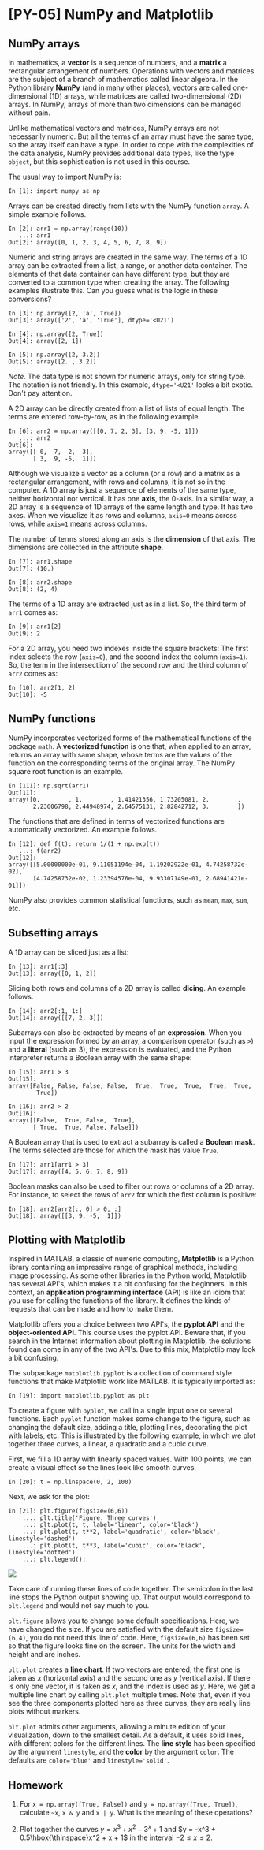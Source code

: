 # [PY-05] NumPy and Matplotlib

## NumPy arrays

In mathematics, a **vector** is a sequence of numbers, and a **matrix** a rectangular arrangement of numbers. Operations with vectors and matrices are the subject of a branch of mathematics called linear algebra. In the Python library **NumPy** (and in many other places), vectors are called one-dimensional (1D) arrays, while matrices are called two-dimensional (2D) arrays. In NumPy, arrays of more than two dimensions can be managed without pain.

Unlike mathematical vectors and matrices, NumPy arrays are not necessarily numeric. But all the terms of an array must have the same type, so the array itself can have a type. In order to cope with the complexities of the data analysis, NumPy provides additional data types, like the type `object`, but this sophistication is not used in this course.  

The usual way to import NumPy is:

```
In [1]: import numpy as np
```

Arrays can be created directly from lists with the NumPy function `array`. A simple example follows.

```
In [2]: arr1 = np.array(range(10))
   ...: arr1
Out[2]: array([0, 1, 2, 3, 4, 5, 6, 7, 8, 9])
```

Numeric and string arrays are created in the same way. The terms of a 1D array can be extracted from a list, a range, or another data container. The elements of that data container can have different type, but they are converted to a common type when creating the array. The following examples illustrate this. Can you guess what is the logic in these conversions?

```
In [3]: np.array([2, 'a', True])
Out[3]: array(['2', 'a', 'True'], dtype='<U21')

In [4]: np.array([2, True])
Out[4]: array([2, 1])

In [5]: np.array([2, 3.2])
Out[5]: array([2. , 3.2])
```

*Note*. The data type is not shown for numeric arrays, only for string type. The notation is not friendly. In this example, `dtype='<U21'` looks a bit exotic. Don't pay attention.

A 2D array can be directly created from a list of lists of equal length. The terms are entered row-by-row, as in the following example.

```
In [6]: arr2 = np.array([[0, 7, 2, 3], [3, 9, -5, 1]])
   ...: arr2
Out[6]: 
array([[ 0,  7,  2,  3],
       [ 3,  9, -5,  1]])
```

Although we visualize a vector as a column (or a row) and a matrix as a rectangular arrangement, with rows and columns, it is not so in the computer. A 1D array is just a sequence of elements of the same type, neither horizontal nor vertical. It has one **axis**, the 0-axis. In a similar way, a 2D array is a sequence of 1D arrays of the same length and type. It has two axes. When we visualize it as rows and columns, `axis=0` means across rows, while `axis=1` means across columns.

The number of terms stored along an axis is the **dimension** of that axis. The dimensions are collected in the attribute **shape**.

```
In [7]: arr1.shape
Out[7]: (10,)

In [8]: arr2.shape
Out[8]: (2, 4)
```

The terms of a 1D array are extracted just as in a list. So, the third term of `arr1` comes as:

```
In [9]: arr1[2]
Out[9]: 2
```

For a 2D array, you need two indexes inside the square brackets: The first index selects the row (`axis=0`), and the second index the column (`axis=1`). So, the term in the intersectiion of the second row and the third column of `arr2` comes as:

```
In [10]: arr2[1, 2]
Out[10]: -5
```

## NumPy functions

NumPy incorporates vectorized forms of the mathematical functions of the package `math`. A **vectorized function** is one that, when applied to an array, returns an array with same shape, whose terms are the values of the function on the corresponding terms of the original array. The NumPy square root function is an example.

```
In [111]: np.sqrt(arr1)
Out[11]: 
array([0.        , 1.        , 1.41421356, 1.73205081, 2.        ,
       2.23606798, 2.44948974, 2.64575131, 2.82842712, 3.        ])
```

The functions that are defined in terms of vectorized functions are automatically vectorized. An example follows.

```
In [12]: def f(t): return 1/(1 + np.exp(t))
   ...: f(arr2)
Out[12]: 
array([[5.00000000e-01, 9.11051194e-04, 1.19202922e-01, 4.74258732e-02],
       [4.74258732e-02, 1.23394576e-04, 9.93307149e-01, 2.68941421e-01]])
```

NumPy also provides common statistical functions, such as `mean`, `max`, `sum`, etc.

## Subsetting arrays

A 1D array can be sliced just as a list:

```
In [13]: arr1[:3]
Out[13]: array([0, 1, 2])
```

Slicing both rows and columns of a 2D array is called **dicing**. An example follows.

```
In [14]: arr2[:1, 1:]
Out[14]: array([[7, 2, 3]])
```

Subarrays can also be extracted by means of an **expression**. When you input the expression formed by an array, a comparison operator (such as `>`) and a **literal** (such as 3), the expression is evaluated, and the Python interpreter returns a Boolean array with the same shape:

```
In [15]: arr1 > 3
Out[15]: 
array([False, False, False, False,  True,  True,  True,  True,  True,
        True])

In [16]: arr2 > 2
Out[16]: 
array([[False,  True, False,  True],
       [ True,  True, False, False]])
```

A Boolean array that is used to extract a subarray is called a **Boolean mask**. The terms selected are those for which the mask has value `True`. 

```
In [17]: arr1[arr1 > 3]
Out[17]: array([4, 5, 6, 7, 8, 9])
```

Boolean masks can also be used to filter out rows or columns of a 2D array. For instance, to select the rows of `arr2` for which the first column is positive:

```
In [18]: arr2[arr2[:, 0] > 0, :]
Out[18]: array([[3, 9, -5,  1]])
```

## Plotting with Matplotlib

Inspired in MATLAB, a classic of numeric computing, **Matplotlib** is a Python library containing an impressive range of graphical methods, including image processing. As some other libraries in the Python world, Matplotlib has several API's, which makes it a bit confusing for the beginners. In this context, an **application programming interface** (API) is like an idiom that you use for calling the functions of the library. It defines the kinds of requests that can be made and how to make them. 

Matplotlib offers you a choice between two API's, the **pyplot API** and the **object-oriented API**. This course uses the pyplot API. Beware that, if you search in the Internet information about plotting in Matplotlib, the solutions found can come in any of the two API's. Due to this mix, Matplotlib may look a bit confusing.

The subpackage `matplotlib.pyplot` is a collection of command style functions that make Matplotlib work like MATLAB. It is typically imported as:

```
In [19]: import matplotlib.pyplot as plt
```

To create a figure with `pyplot`, we call in a single input one or several functions. Each `pyplot` function makes some change to the figure, such as changing the default size, adding a title, plotting lines, decorating the plot with labels, etc. This is illustrated by the following example, in which we plot together three curves, a linear, a quadratic and a cubic curve. 

First, we fill a 1D array with linearly spaced values. With 100 points, we can create a visual effect so the lines look like smooth curves.

```
In [20]: t = np.linspace(0, 2, 100)
```

Next, we ask for the plot:

```
In [21]: plt.figure(figsize=(6,6))
    ...: plt.title('Figure. Three curves')
    ...: plt.plot(t, t, label='linear', color='black')
    ...: plt.plot(t, t**2, label='quadratic', color='black', linestyle='dashed')
    ...: plt.plot(t, t**3, label='cubic', color='black', linestyle='dotted')
    ...: plt.legend();
```

![](Dropbox/py_course/tech/figures/fig_5.1.png)

Take care of running these lines of code together. The semicolon in the last line stops the Python output showing up. That output would correspond to `plt.legend` and would not say much to you. 

`plt.figure` allows you to change some default specifications. Here, we have changed the size. If you are satisfied with the default size `figsize=(6,4)`, you do not need this line of code. Here, `figsize=(6,6)` has been set so that the figure looks fine on the screen. The units for the width and height and are inches.

`plt.plot` creates a **line chart**. If two vectors are entered, the first one is taken as $x$ (horizontal axis) and the second one as $y$ (vertical axis). If there is only one vector, it is taken as $x$, and the index is used as $y$. Here, we get a multiple line chart by calling `plt.plot` multiple times. Note that, even if you see the three components plotted here as three curves, they are really line plots without markers.

`plt.plot` admits other arguments, allowing a minute edition of your visualization, down to the smallest detail. As a default, it uses solid lines, with different colors for the different lines. The **line style** has been specified by the argument `linestyle`, and the **color** by the argument `color`. The defaults are `color='blue'` and `linestyle='solid'`.

## Homework

1. For `x = np.array([True, False])` and `y = np.array([True, True])`, calculate `~x`, `x & y` and `x | y`. What is the meaning of these operations?

2. Plot together the curves $y = x^3 + x^2 - 3^x +1$ and $y = -x^3 + 0.5\hbox{\thinspace}x^2 + x + 1$ in the interval $-2 \le x \le 2$.

